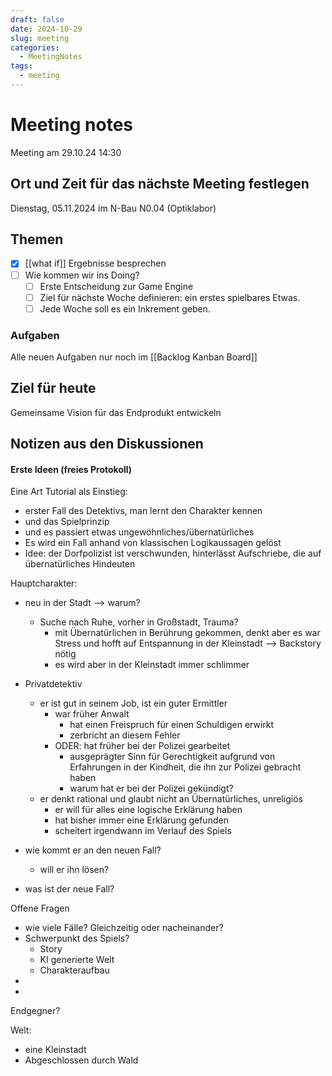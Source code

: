 ```yaml
---
draft: false
date: 2024-10-29
slug: meeting
categories:
  - MeetingNotes
tags:
  - meeting
---
```



# Meeting notes

Meeting am 29.10.24 14:30


## Ort und Zeit für das nächste Meeting festlegen

Dienstag, 05.11.2024 im N-Bau N0.04 (Optiklabor)

## Themen
- [x] [[what if]] Ergebnisse besprechen
- [ ] Wie kommen wir ins Doing?
	- [ ] Erste Entscheidung zur Game Engine
	- [ ] Ziel für nächste Woche definieren: ein erstes spielbares Etwas.
	- [ ] Jede Woche soll es ein Inkrement geben.

### Aufgaben

Alle neuen Aufgaben nur noch im [[Backlog Kanban Board]]

## Ziel für heute
Gemeinsame Vision für das Endprodukt entwickeln

## Notizen aus den Diskussionen

#### Erste Ideen (freies Protokoll)

Eine Art Tutorial als Einstieg:
- erster Fall des Detektivs, man lernt den Charakter kennen
- und das Spielprinzip
- und es passiert etwas ungewöhnliches/übernatürliches
- Es wird ein Fall anhand von klassischen Logikaussagen gelöst
- Idee: der Dorfpolizist ist verschwunden, hinterlässt Aufschriebe, die auf übernatürliches Hindeuten

Hauptcharakter:
- neu in der Stadt --> warum?
	- Suche nach Ruhe, vorher in Großstadt, Trauma?
		- mit Übernatürlichen in Berührung gekommen, denkt aber es war Stress und hofft auf Entspannung in der Kleinstadt --> Backstory nötig
		- es wird aber in der Kleinstadt immer schlimmer
- Privatdetektiv
	- er ist gut in seinem Job, ist ein guter Ermittler
		- war früher Anwalt
			- hat einen Freispruch für einen Schuldigen erwirkt
			- zerbricht an diesem Fehler
		- ODER: hat früher bei der Polizei gearbeitet
			- ausgeprägter Sinn für Gerechtigkeit aufgrund von Erfahrungen in der Kindheit, die ihn zur Polizei gebracht haben
			- warum hat er bei der Polizei gekündigt?
	- er denkt rational und glaubt nicht an Übernatürliches, unreligiös
		- er will für alles eine logische Erklärung haben
		- hat bisher immer eine Erklärung gefunden
		- scheitert irgendwann im Verlauf des Spiels


- wie kommt er an den neuen Fall?
	- will er ihn lösen?
- was ist der neue Fall?

Offene Fragen
- wie viele Fälle? Gleichzeitig oder nacheinander?
- Schwerpunkt des Spiels?
	- Story
	- KI generierte Welt
	- Charakteraufbau
- 
- 
Endgegner?

Welt:
- eine Kleinstadt
- Abgeschlossen durch Wald